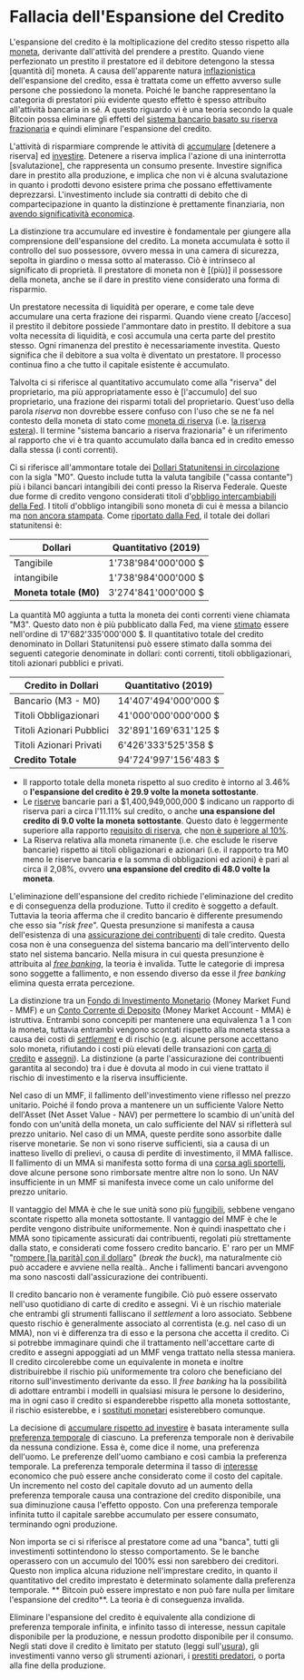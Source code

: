 # Fallacia dell'Espansione del Credito



L'espansione del credito è la moltiplicazione del credito stesso rispetto alla [moneta](), derivante dall'attività del prendere a prestito. Quando viene perfezionato un prestito il prestatore ed il debitore detengono la stessa [quantità di] moneta. A causa dell'apparente natura [inflazionistica]() dell'espansione del credito, essa è trattata come un effetto avverso sulle persone che possiedono la moneta. Poiché le banche rappresentano la categoria di prestatori più evidente questo effetto è spesso attribuito all'attività bancaria in sé. A questo riguardo vi è una teoria secondo la quale Bitcoin possa eliminare gli effetti del [sistema bancario basato su riserva frazionaria]() e quindi eliminare l'espansione del credito.  

L'attività di risparmiare comprende le attività di [accumulare]() [detenere a riserva] ed [investire](). Detenere a riserva implica l'azione di una ininterrotta [svalutazione], che rappresenta un consumo presente. Investire significa dare in prestito alla produzione, e implica che non vi è alcuna svalutazione in quanto i prodotti devono esistere prima che possano effettivamente deprezzarsi. L'investimento include sia contratti di debito che di compartecipazione in quanto la distinzione è prettamente finanziaria, non [avendo significatività economica]().

La distinzione tra accumulare ed investire è fondamentale per giungere alla comprensione dell'espansione del credito. La moneta accumulata è sotto il controllo del suo possessore, ovvero messa in una camera di sicurezza, sepolta in giardino o messa sotto al materasso. Ciò è intrinseco al significato di proprietà. Il prestatore di moneta non è [(più)] il possessore della moneta, anche se il dare in prestito viene considerato una forma di risparmio.

Un prestatore necessita di liquidità per operare, e come tale deve accumulare una certa frazione dei risparmi. Quando viene creato [/acceso] il prestito il debitore possiede l'ammontare dato in prestito. Il debitore a sua volta necessita di liquidità, e così accumula una certa parte del prestito stesso. Ogni rimanenza del prestito è necessariamente investita. Questo significa che il debitore a sua volta è diventato un prestatore. Il processo continua fino a che tutto il capitale esistente è accumulato.

Talvolta ci si riferisce al quantitativo accumulato come alla "riserva" del proprietario, ma più appropriatamente esso è [l'accumulo] del suo proprietario, una frazione dei risparmi totali del proprietario. Quest'uso della parola _riserva_ non dovrebbe essere confuso con l'uso che se ne fa nel contesto della moneta di stato come [moneta di riserva]() (i.e. [la riserva estera]()). Il termine "sistema bancario a riserva frazionaria" è un riferimento al rapporto che vi è tra quanto accumulato dalla banca ed in credito emesso dalla stessa (i conti correnti).

Ci si riferisce all'ammontare totale dei [Dollari Statunitensi in circolazione]() con la sigla "M0". Questo include tutta la valuta tangibile ("cassa contante") più i bilanci bancari intangibili dei conti presso la Riserva Federale. Queste due forme di credito vengono considerati titoli d'[obbligo intercambiabili della Fed](). I titoli d'obbligo intangibili sono moneta di cui è messa a bilancio ma [non ancora stampata](). Come [riportato dalla Fed](), il totale dei dollari statunitensi è:

| Dollari                | Quantitativo (2019) |
| ---------------------- | ------------------- |
| Tangibile              | 1'738'984'000'000 $ |
| intangibile            | 1'738'984'000'000 $ |
| **Moneta totale (M0)** | 3'274'841'000'000 $ |

La quantità M0 aggiunta a tutta la moneta dei conti correnti viene chiamata "M3". Questo dato non è più pubblicato dalla Fed, ma viene [stimato]() essere nell'ordine di 17'682'335'000'000 $. Il quantitativo totale del credito denominato in Dollari Statunitensi può essere stimato dalla somma dei seguenti categorie denominate in dollari: conti correnti, titoli obbligazionari, titoli azionari pubblici e privati.

| Credito in Dollari       | Quantitativo (2019)  |
| ------------------------ | -------------------- |
| Bancario (M3 - M0)       | 14'407'494'000'000 $ |
| Titoli Obbligazionari    | 41'000'000'000'000 $ |
| Titoli Azionari Pubblici | 32'891'169'631'125 $ |
| Titoli Azionari Privati  | 6'426'333'525'358 $  |
| **Credito Totale**       | 94'724'997'156'483 $ |

* Il rapporto totale della moneta rispetto al suo credito è intorno al 3.46% o **l'espansione del credito è 29.9 volte la moneta sottostante**. 
* Le [riserve]() bancarie pari a $1,400,949,000,000 $ indicano un rapporto di riserva pari a circa l'11.11% sul credito, o anche **una espansione del credito di 9.0 volte la moneta sottostante**. Questo dato è leggermente superiore alla rapporto [requisito di riserva](), che [non è superiore al 10%]().
*  La Riserva relativa alla moneta rimanente (i.e. che esclude le riserve bancarie) rispetto ai titoli obligazionari e azionari (i.e. il rapporto tra M0 meno le riserve bancaria e la somma di obbligazioni ed azioni) è pari al circa il 2,08%, ovvero **una espansione del credito di 48.0 volte la moneta**.

L'eliminazione dell'espansione del credito richiede l'eliminazione del credito e di conseguenza della produzione. Tutto il credito è soggetto a default. Tuttavia la teoria afferma che il credito bancario è differente presumendo che esso sia "_risk free_". Questa presunzione si manifesta a causa dell'esistenza di una [assicurazione dei contribuenti]() di tale credito. Questa cosa non è una conseguenza del sistema bancario ma dell'intervento dello stato nel sistema bancario. Nella misura in cui questa presunzione è attribuita al [_free banking_](), la teoria è invalida. Tutte le categorie di impresa sono soggette a fallimento, e non essendo diverso da esse il _free banking_ elimina questa errata percezione.

La distinzione tra un [Fondo di Investimento Monetario]() (Money Market Fund - MMF) e un [Conto Corrente di Deposito]() (Money Market Account - MMA) è istruttiva. Entrambi sono concepiti per mantenere una equivalenza 1 a 1 con la moneta, tuttavia entrambi vengono scontati rispetto alla moneta stessa a causa dei costi di _[settlement]()_ e di rischio (e.g. alcune persone accettano solo moneta, rifiutando i costi più elevati delle transazioni con [carta di credito]() e [assegni]()). La distinzione (a parte l'assicurazione dei contribuenti garantita al secondo) tra i due è dovuta al modo in cui viene trattato il rischio di investimento e la riserva insufficiente.

Nel caso di un MMF, il fallimento dell'investimento viene riflesso nel prezzo unitario. Poiché il fondo prova a mantenere un un sufficiente Valore Netto dell'Asset (Net Asset Value - NAV) per permettere lo scambio di un'unità del fondo con un'unità della moneta, un calo sufficiente del NAV si rifletterà sul prezzo unitario. Nel caso di un MMA, queste perdite sono assorbite dalle riserve monetarie. Se non vi sono riserve sufficienti, sia a causa di un inatteso livello di prelievi, o causa di perdite di investimento, il MMA fallisce. Il fallimento di un MMA si manifesta sotto forma di una [corsa agli sportelli](), dove alcune persone sono rimborsate mentre altre non lo sono. Un NAV insufficiente in un MMF si manifesta invece come un calo uniforme del prezzo unitario.

Il vantaggio del MMA è che le sue unità sono più [fungibili](), sebbene vengano scontate rispetto alla moneta sottostante. Il vantaggio del MMF è che le perdite vengono distribuite uniformemente. Non è quindi inaspettato che i MMA sono tipicamente assicurati dai contribuenti, regolati più strettamente dalla stato, e considerati come fossero credito bancario. E' raro per un MMF "[rompere [la parità] con il dollaro]()" (_break the buck_), ma naturalmente ciò può accadere e avviene nella realtà.. Anche i fallimenti bancari avvengono ma sono nascosti dall'assicurazione dei contribuenti.

Il credito bancario non è veramente fungibile. Ciò può essere osservato nell'uso quotidiano di carte di credito e assegni. Vi è un rischio materiale che entrambi gli strumenti falliscano il _settlement_ a loro associato. Sebbene questo rischio è generalmente associato al correntista (e.g. nel caso di un MMA), non vi è differenza tra di esso e la persona che accetta il credito. Ci si potrebbe immaginare quindi che il trattamento nell'accettare carte di credito e assegni appoggiati ad un MMF venga trattato nella stessa maniera. Il credito circolerebbe come un equivalente in moneta e inoltre distribuirebbe il rischio più uniformemente tra coloro che beneficiano del ritorno sull'investimento derivante da esso. Il _free banking_ ha la possibilità di adottare entrambi i modelli in qualsiasi misura le persone lo desiderino, ma in ogni caso il credito si espanderebbe rispetto alla moneta sottostante, il rischio esisterebbe, e i [sostituti monetari]() esisterebbero comunque.

La decisione di [accumulare rispetto ad investire]() è basata interamente sulla [preferenza temporale]() di ciascuno. La preferenza temporale non è derivabile da nessuna condizione. Essa è, come dice il nome, una preferenza dell'uomo. Le preferenze dell'uomo cambiano e così cambia la preferenza temporale. La preferenza temporale determina il tasso di [interesse]() economico che può essere anche considerato come il costo del capitale. Un incremento nel costo del capitale dovuto ad un aumento della preferenza temporale causa una contrazione del credito disponibile, una sua diminuzione causa l'effetto opposto. Con una preferenza temporale infinita tutto il capitale sarebbe accumulato per essere consumato, terminando ogni produzione.

Non importa se ci si riferisce al prestatore come ad una "banca", tutti gli investimenti sottintendono lo stesso comportamento. Se le banche operassero con un accumulo del 100% essi non sarebbero dei creditori.  Questo non implica alcuna riduzione nell'imprestare credito, in quanto il quantitativo del credito imprestato è determinato solamente dalla preferenza temporale. ** Bitcoin può essere imprestato e non può fare nulla per limitare l'espansione del credito**. La teoria è di conseguenza invalida.

Eliminare l'espansione del credito è equivalente alla condizione di preferenza temporale infinita, e infinito tasso di interesse, nessun capitale disponibile per la produzione, e nessun prodotto disponibile per il consumo. Negli stati dove il credito è limitato per statuto (leggi sull'[usura]()), gli investimenti vanno verso gli strumenti azionari, i [prestiti predatori](), o porta alla fine della produzione.



